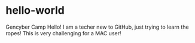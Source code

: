 # hello-world
Gencyber Camp
Hello! I am a techer new to GitHub, just trying to learn the ropes! 
This is very challenging for a MAC user! 